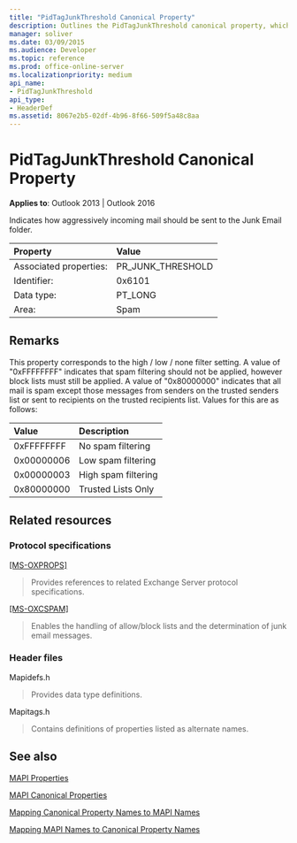 ```yaml
---
title: "PidTagJunkThreshold Canonical Property"
description: Outlines the PidTagJunkThreshold canonical property, which indicates how aggressively incoming mail should be sent to the Junk Email folder.
manager: soliver
ms.date: 03/09/2015
ms.audience: Developer
ms.topic: reference
ms.prod: office-online-server
ms.localizationpriority: medium
api_name:
- PidTagJunkThreshold
api_type:
- HeaderDef
ms.assetid: 8067e2b5-02df-4b96-8f66-509f5a48c8aa
---
```


# PidTagJunkThreshold Canonical Property

  
  
**Applies to**: Outlook 2013 | Outlook 2016 
  
Indicates how aggressively incoming mail should be sent to the Junk Email folder.
  
|Property|Value|
|:-----|:-----|
|Associated properties:  <br/> |PR_JUNK_THRESHOLD  <br/> |
|Identifier:  <br/> |0x6101  <br/> |
|Data type:  <br/> |PT_LONG  <br/> |
|Area:  <br/> |Spam  <br/> |
   
## Remarks

This property corresponds to the high / low / none filter setting. A value of "0xFFFFFFFF" indicates that spam filtering should not be applied, however block lists must still be applied. A value of "0x80000000" indicates that all mail is spam except those messages from senders on the trusted senders list or sent to recipients on the trusted recipients list. Values for this are as follows:
  
|**Value**|**Description**|
|:-----|:-----|
|0xFFFFFFFF  <br/> |No spam filtering  <br/> |
|0x00000006  <br/> |Low spam filtering  <br/> |
|0x00000003  <br/> |High spam filtering  <br/> |
|0x80000000  <br/> |Trusted Lists Only  <br/> |
   
## Related resources

### Protocol specifications

[[MS-OXPROPS]](https://msdn.microsoft.com/library/f6ab1613-aefe-447d-a49c-18217230b148%28Office.15%29.aspx)
  
> Provides references to related Exchange Server protocol specifications.
    
[[MS-OXCSPAM]](https://msdn.microsoft.com/library/522f8587-4aed-4cd6-831b-40bd87862189%28Office.15%29.aspx)
  
> Enables the handling of allow/block lists and the determination of junk email messages.
    
### Header files

Mapidefs.h
  
> Provides data type definitions.
    
Mapitags.h
  
> Contains definitions of properties listed as alternate names.
    
## See also



[MAPI Properties](mapi-properties.md)
  
[MAPI Canonical Properties](mapi-canonical-properties.md)
  
[Mapping Canonical Property Names to MAPI Names](mapping-canonical-property-names-to-mapi-names.md)
  
[Mapping MAPI Names to Canonical Property Names](mapping-mapi-names-to-canonical-property-names.md)

